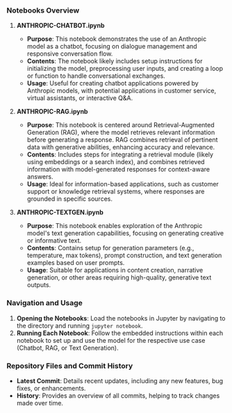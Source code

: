 ### Notebooks Overview

1. **ANTHROPIC-CHATBOT.ipynb**
   - **Purpose**: This notebook demonstrates the use of an Anthropic model as a chatbot, focusing on dialogue management and responsive conversation flow.
   - **Contents**: The notebook likely includes setup instructions for initializing the model, preprocessing user inputs, and creating a loop or function to handle conversational exchanges.
   - **Usage**: Useful for creating chatbot applications powered by Anthropic models, with potential applications in customer service, virtual assistants, or interactive Q&A.

2. **ANTHROPIC-RAG.ipynb**
   - **Purpose**: This notebook is centered around Retrieval-Augmented Generation (RAG), where the model retrieves relevant information before generating a response. RAG combines retrieval of pertinent data with generative abilities, enhancing accuracy and relevance.
   - **Contents**: Includes steps for integrating a retrieval module (likely using embeddings or a search index), and combines retrieved information with model-generated responses for context-aware answers.
   - **Usage**: Ideal for information-based applications, such as customer support or knowledge retrieval systems, where responses are grounded in specific sources.

3. **ANTHROPIC-TEXTGEN.ipynb**
   - **Purpose**: This notebook enables exploration of the Anthropic model's text generation capabilities, focusing on generating creative or informative text.
   - **Contents**: Contains setup for generation parameters (e.g., temperature, max tokens), prompt construction, and text generation examples based on user prompts.
   - **Usage**: Suitable for applications in content creation, narrative generation, or other areas requiring high-quality, generative text outputs.

### Navigation and Usage

1. **Opening the Notebooks**: Load the notebooks in Jupyter by navigating to the directory and running `jupyter notebook`.
2. **Running Each Notebook**: Follow the embedded instructions within each notebook to set up and use the model for the respective use case (Chatbot, RAG, or Text Generation).

### Repository Files and Commit History

- **Latest Commit**: Details recent updates, including any new features, bug fixes, or enhancements.
- **History**: Provides an overview of all commits, helping to track changes made over time.

